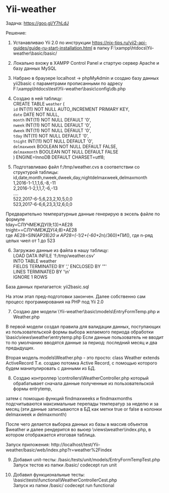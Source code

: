 # Yii-weather

Задача: https://goo.gl/Y7hLdJ

Решение:

1. Устанавливаю Yii 2.0  по инструкции https://nix-tips.ru/yii2-api-guides/guide-ru-start-installation.html
в папку F:\xampp\htdocs\Yii-weather\basic\/basic/

2. Локально вхожу в XAMPP Control Panel и стартую сервер Apache и базу данных MySQL

3. Набраю в браузере localhost -> phpMyAdmin и создаю базу данных yii2basic с параметрами прописанными по адресу F:\xampp\htdocs\test\Yii-weather\basic\config\db.php

4. Создаю в ней таблицу:<br/>
CREATE TABLE `weather` (<br/>
  `id` INT(11) NOT NULL AUTO_INCREMENT PRIMARY KEY,<br/>
  `date` DATE NOT NULL,<br/>
  `month` INT(11) NOT NULL DEFAULT '0',<br/>
  `nweek` INT(11) NOT NULL DEFAULT '0',<br/>
  `dweek` INT(11) NOT NULL DEFAULT '0',<br/>
  `tday` INT(11) NOT NULL DEFAULT '0',<br/>
  `tnight` INT(11) NOT NULL DEFAULT '0',<br/>
  `delmaxweek` BOOLEAN NOT NULL DEFAULT FALSE,<br/>
  `delmaxmonth` BOOLEAN NOT NULL DEFAULT FALSE<br/>
) ENGINE=InnoDB DEFAULT CHARSET=utf8;

5. Подготавливаю файл f:/tmp/weather.cvs в соответствии со структурой таблицы:<br/>
id,date,month,nweek,dweek,day,nightdelmaxweek,delmaxmonth<br/>
1,2016-1-1,1,1,6,-8,-11<br/>
2,2016-1-2,1,1,7,-6,-13<br/>
....<br/>
522,2017-6-5,6,23,2,10,5,0,0<br/>
523,2017-6-6,6,23,3,12,6,0,0<br/>

Предварительно температурные данные генерирую в эксель файле по формуле <br/>
tday=СЛУЧМЕЖДУ(9;13)+AE28 <br/>
tnight==СЛУЧМЕЖДУ(4;8)+AE28<br/>
где AE28=SIN(AP28)*20 и AP28=(-1/2+(-60+2*n)/360)*ПИ(), где n-ряд целых чиел от 1 до 523<br/>

6. Загружаю данные из файла в нашу таблицу:<br/>
LOAD DATA INFILE 'f:/tmp/weather.csv'<br/>
INTO TABLE weather<br/>
FIELDS TERMINATED BY ',' ENCLOSED BY '"'<br/>
LINES TERMINATED BY '\n'<br/>
IGNORE 1 ROWS<br/>

База данных прилагается: yii2basic.sql

На этом этап пред-подготовки закончен. Далее собственно сам процесс програмирования на PHP под Yii 2.0

7. Создаю две модели \Yii-weather\basic\models\EntryFormTemp.php и Weather.php

В первой модели создал правила для валидации данных, поступающих из пользовательской формы выбора желаемого периода обработки \basic\views\weather\entrytemp.php Если данные пользователь не вводит то по умолчанию вводятся данные за период: последний месяц и два предыдущих. 

Вторая модель models\Weather.php - это просто: class Weather extends ActiveRecord 
Т.е. создаю потомка Active Record, с помощью которого будем манипулировать с данными из БД.

8. Создаю контроллер \controllers\WeatherController.php
который обрабатывает сначала данные полученные из пользовательской формы entrytemp,
 
затем с помощью функций findmaxweeks и findmaxmonths подсчитываются максимальные перепады температур за неделю и за месяц (эти данные записываются в БД как метки true or false в колонки delmaxweek и delmaxmonth)

После чего делается выборка данных из базы в массив объектов $weather и далее рендерится во вьюер \views\weather\index.php, в котором отображается итоговая таблица.

Запуск приложения: http://localhost/test/Yii-weather/basic/web/index.php?r=weather%2Findex

9. Добавил unit-тесты: /basic/tests/unit/models/EntryFormTempTest.php<br/>
Запуск тестов из папки /basic/  codecept run unit

10. Добавил функциональные тесты: \basic\tests\functional\WeatherControllerCest.php<br/>
Запуск из папки /basic/  codecept run functional


